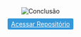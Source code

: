 <div style="text-align: center;">
    <img src="https://cdn-icons-png.flaticon.com/512/4478/4478407.png" alt="Conclusão">
    <p style="margin-top: 8px;">
      <a href="https://github.com/seu-usuario/sinais_telecomunicacao" 
         style="background: #3498db; color: white; padding: 4px 8px; border-radius: 3px; display: inline-block;">
        Acessar Repositório
      </a>
    </p>
  </div>